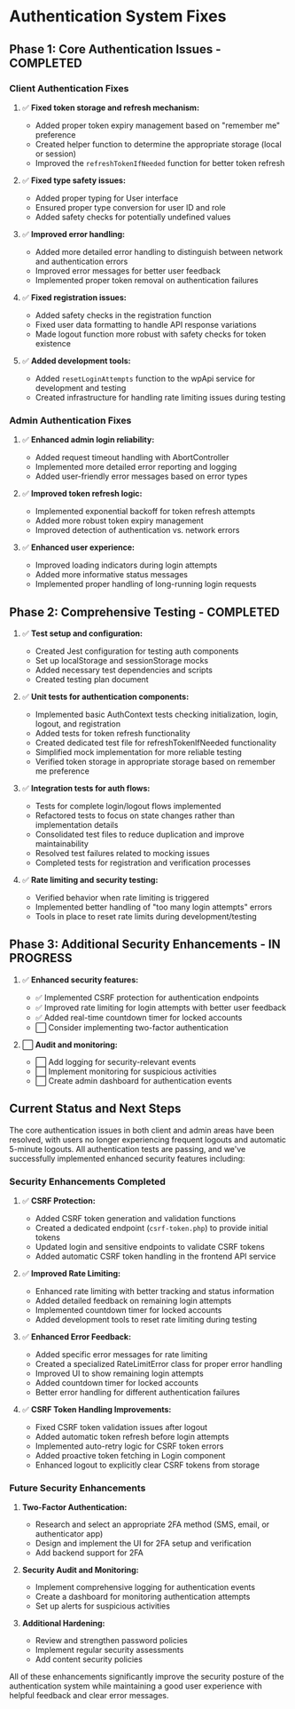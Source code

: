# Authentication System Fixes

## Phase 1: Core Authentication Issues - COMPLETED

### Client Authentication Fixes

1. ✅ **Fixed token storage and refresh mechanism:**
   - Added proper token expiry management based on "remember me" preference
   - Created helper function to determine the appropriate storage (local or session)
   - Improved the `refreshTokenIfNeeded` function for better token refresh

2. ✅ **Fixed type safety issues:**
   - Added proper typing for User interface
   - Ensured proper type conversion for user ID and role
   - Added safety checks for potentially undefined values

3. ✅ **Improved error handling:**
   - Added more detailed error handling to distinguish between network and authentication errors
   - Improved error messages for better user feedback
   - Implemented proper token removal on authentication failures

4. ✅ **Fixed registration issues:**
   - Added safety checks in the registration function
   - Fixed user data formatting to handle API response variations
   - Made logout function more robust with safety checks for token existence

5. ✅ **Added development tools:**
   - Added `resetLoginAttempts` function to the wpApi service for development and testing
   - Created infrastructure for handling rate limiting issues during testing

### Admin Authentication Fixes

1. ✅ **Enhanced admin login reliability:**
   - Added request timeout handling with AbortController
   - Implemented more detailed error reporting and logging
   - Added user-friendly error messages based on error types

2. ✅ **Improved token refresh logic:**
   - Implemented exponential backoff for token refresh attempts
   - Added more robust token expiry management
   - Improved detection of authentication vs. network errors

3. ✅ **Enhanced user experience:**
   - Improved loading indicators during login attempts
   - Added more informative status messages
   - Implemented proper handling of long-running login requests

## Phase 2: Comprehensive Testing - COMPLETED

1. ✅ **Test setup and configuration:**
   - Created Jest configuration for testing auth components
   - Set up localStorage and sessionStorage mocks
   - Added necessary test dependencies and scripts
   - Created testing plan document

2. ✅ **Unit tests for authentication components:**
   - Implemented basic AuthContext tests checking initialization, login, logout, and registration
   - Added tests for token refresh functionality
   - Created dedicated test file for refreshTokenIfNeeded functionality
   - Simplified mock implementation for more reliable testing
   - Verified token storage in appropriate storage based on remember me preference

3. ✅ **Integration tests for auth flows:**
   - Tests for complete login/logout flows implemented
   - Refactored tests to focus on state changes rather than implementation details
   - Consolidated test files to reduce duplication and improve maintainability
   - Resolved test failures related to mocking issues
   - Completed tests for registration and verification processes

4. ✅ **Rate limiting and security testing:**
   - Verified behavior when rate limiting is triggered
   - Implemented better handling of "too many login attempts" errors
   - Tools in place to reset rate limits during development/testing

## Phase 3: Additional Security Enhancements - IN PROGRESS

1. ✅ **Enhanced security features:**
   - ✅ Implemented CSRF protection for authentication endpoints
   - ✅ Improved rate limiting for login attempts with better user feedback
   - ✅ Added real-time countdown timer for locked accounts
   - ⬜ Consider implementing two-factor authentication

2. ⬜ **Audit and monitoring:**
   - ⬜ Add logging for security-relevant events
   - ⬜ Implement monitoring for suspicious activities
   - ⬜ Create admin dashboard for authentication events

## Current Status and Next Steps

The core authentication issues in both client and admin areas have been resolved, with users no longer experiencing frequent logouts and automatic 5-minute logouts. All authentication tests are passing, and we've successfully implemented enhanced security features including:

### Security Enhancements Completed

1. ✅ **CSRF Protection:**
   - Added CSRF token generation and validation functions
   - Created a dedicated endpoint (`csrf-token.php`) to provide initial tokens
   - Updated login and sensitive endpoints to validate CSRF tokens
   - Added automatic CSRF token handling in the frontend API service

2. ✅ **Improved Rate Limiting:**
   - Enhanced rate limiting with better tracking and status information
   - Added detailed feedback on remaining login attempts
   - Implemented countdown timer for locked accounts
   - Added development tools to reset rate limiting during testing

3. ✅ **Enhanced Error Feedback:**
   - Added specific error messages for rate limiting
   - Created a specialized RateLimitError class for proper error handling
   - Improved UI to show remaining login attempts
   - Added countdown timer for locked accounts
   - Better error handling for different authentication failures

4. ✅ **CSRF Token Handling Improvements:**
   - Fixed CSRF token validation issues after logout
   - Added automatic token refresh before login attempts
   - Implemented auto-retry logic for CSRF token errors
   - Added proactive token fetching in Login component
   - Enhanced logout to explicitly clear CSRF tokens from storage

### Future Security Enhancements

1. **Two-Factor Authentication:**
   - Research and select an appropriate 2FA method (SMS, email, or authenticator app)
   - Design and implement the UI for 2FA setup and verification
   - Add backend support for 2FA

2. **Security Audit and Monitoring:**
   - Implement comprehensive logging for authentication events
   - Create a dashboard for monitoring authentication attempts
   - Set up alerts for suspicious activities

3. **Additional Hardening:**
   - Review and strengthen password policies
   - Implement regular security assessments
   - Add content security policies

All of these enhancements significantly improve the security posture of the authentication system while maintaining a good user experience with helpful feedback and clear error messages. 